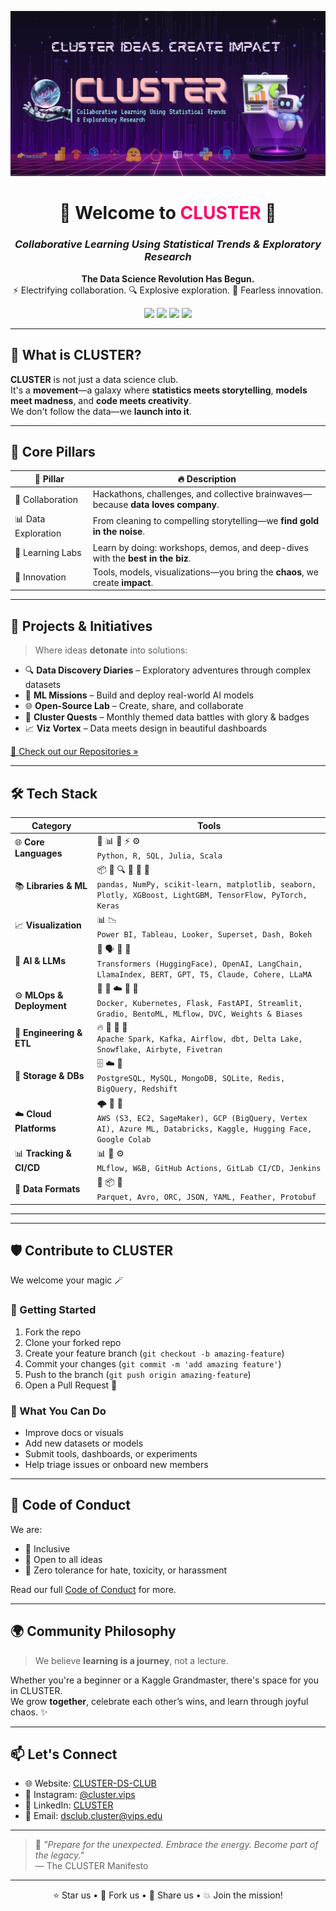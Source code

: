 <p align="center">
  <img src="banner.png" alt="CLUSTER Banner" />
</p>

<h1 align="center">🚀 Welcome to <span style="color:#ff0066">CLUSTER</span> 🚀</h1>
<h3 align="center"><i>Collaborative Learning Using Statistical Trends & Exploratory Research</i></h3>

<p align="center">
  <b>The Data Science Revolution Has Begun.</b><br>
  ⚡ Electrifying collaboration. 🔍 Explosive exploration. 🤝 Fearless innovation.
</p>

<p align="center">
  <a href="https://cluster-ds-club.github.io/cluster/"><img src="https://img.shields.io/badge/Website-cluster--ds--club.github.io-blue?logo=google-chrome&style=flat-square" /></a>
  <a href="https://www.linkedin.com/company/cluster-vips/"><img src="https://img.shields.io/badge/LinkedIn-CLUSTER-blue?logo=linkedin&style=flat-square" /></a>
  <a href="mailto:dsclub.cluster@vips.edu"><img src="https://img.shields.io/badge/Email-dsclub.cluster%40vips.edu-red?logo=gmail&style=flat-square" /></a>
  <img src="https://img.shields.io/github/stars/CLUSTER-DS-Club?style=social" />
</p>

---

## 🌌 What is CLUSTER?

**CLUSTER** is not just a data science club.  
It's a **movement**—a galaxy where **statistics meets storytelling**, **models meet madness**, and **code meets creativity**.  
We don't follow the data—we **launch into it**.

---

## 🌟 Core Pillars

| 💠 Pillar           | 🔥 Description                                                                      |
|---------------------|-------------------------------------------------------------------------------------|
| 🤝 Collaboration     | Hackathons, challenges, and collective brainwaves—because **data loves company**.   |
| 📊 Data Exploration  | From cleaning to compelling storytelling—we **find gold in the noise**.             |
| 🧠 Learning Labs     | Learn by doing: workshops, demos, and deep-dives with the **best in the biz**.      |
| 🚀 Innovation        | Tools, models, visualizations—you bring the **chaos**, we create **impact**.        |

---

## 💼 Projects & Initiatives

> Where ideas **detonate** into solutions:

- 🔍 **Data Discovery Diaries** – Exploratory adventures through complex datasets  
- 🤖 **ML Missions** – Build and deploy real-world AI models  
- 🌐 **Open-Source Lab** – Create, share, and collaborate  
- 🧩 **Cluster Quests** – Monthly themed data battles with glory & badges 
- 📈 **Viz Vortex** – Data meets design in beautiful dashboards

[🚀 Check out our Repositories »](https://github.com/orgs/CLUSTER-DS-Club/repositories)

---

## 🛠️ Tech Stack

| **Category**               | **Tools**                                                                                                                                       |
|---------------------------|--------------------------------------------------------------------------------------------------------------------------------------------------|
| 🌐 **Core Languages**     | 🐍 📊 💾 ⚡ ⚙️  <br> `Python, R, SQL, Julia, Scala`                                                                                              |
| 📚 **Libraries & ML**     | 📦 🧠 🔍 🚀 🤖 🧬  <br> `pandas, NumPy, scikit-learn, matplotlib, seaborn, Plotly, XGBoost, LightGBM, TensorFlow, PyTorch, Keras`              |
| 📈 **Visualization**      | 📊 📉 <br> `Power BI, Tableau, Looker, Superset, Dash, Bokeh`                                                                                   |
| 🧠 **AI & LLMs**          | 🧠 🗣️ 💬 🦙 <br> `Transformers (HuggingFace), OpenAI, LangChain, LlamaIndex, BERT, GPT, T5, Claude, Cohere, LLaMA`                            |
| ⚙️ **MLOps & Deployment** | 🐳 🚢 ☁️ 🧪 🧰 <br> `Docker, Kubernetes, Flask, FastAPI, Streamlit, Gradio, BentoML, MLflow, DVC, Weights & Biases`                             |
| 🔧 **Engineering & ETL**  | 🔥 💨 🧬 🔁 <br> `Apache Spark, Kafka, Airflow, dbt, Delta Lake, Snowflake, Airbyte, Fivetran`                                                  |
| 💾 **Storage & DBs**      | 🗄️ ☁️ 🧊 <br> `PostgreSQL, MySQL, MongoDB, SQLite, Redis, BigQuery, Redshift`                                                                 |
| ☁️ **Cloud Platforms**    | 🌩️ 🧠 🧮 <br> `AWS (S3, EC2, SageMaker), GCP (BigQuery, Vertex AI), Azure ML, Databricks, Kaggle, Hugging Face, Google Colab`                 |
| 📊 **Tracking & CI/CD**   | 📊 🧪 ⚙️ <br> `MLflow, W&B, GitHub Actions, GitLab CI/CD, Jenkins`                                                                              |
| 🔄 **Data Formats**       | 🧾 📦 📂 <br> `Parquet, Avro, ORC, JSON, YAML, Feather, Protobuf`                                                                               |

---
<!--
## 👩‍🚀 Meet the CLUSTER Crew

> The minds behind the madness.

<div align="center">
  🛰️ <strong>Leadership</strong>
  <table>
    <tr>
      <td align="center">
        <img src="images/UTSAVS26.png" width="120"><br>
        <b>Utsav Singhal</b><br>
        President<br>
        <a href="https://github.com/UTSAVS26">GitHub</a> • 
        <a href="https://www.linkedin.com/in/utsavsinghal2604/">LinkedIn</a>
      </td>
      <td align="center">
        <img src="images/Aanchal0502.png" width="120"><br>
        <b>Aanchal Mishra</b><br>
        Vice President<br>
        <a href="https://github.com/Aanchal0502">GitHub</a> • 
        <a href="https://www.linkedin.com/in/aanchal-mishra-3a2448287">LinkedIn</a>
      </td>
    </tr>
  </table>

  <br>

  📋 <strong>Operations & Events</strong>
  <table>
    <tr>
      <td align="center">
        <img src="images/Ananyas-7.png" width="110"><br>
        <b>Ananya Sharma</b><br>
        Secretary<br>
        <a href="https://github.com/Ananyas-7">GitHub</a> • 
        <a href="https://www.linkedin.com/in/ananya-swami-728852273">LinkedIn</a>
      </td>
      <td align="center">
        <img src="images/harshita310.png" width="110"><br>
        <b>Harshita Bangia</b><br>
        Treasurer<br>
        <a href="https://github.com/harshita310">GitHub</a> • 
        <a href="https://www.linkedin.com/in/harshita-bangia-2aa1ab2b4/">LinkedIn</a>
      </td>
      <td align="center">
        <img src="images/rhythmarora070.png" width="110"><br>
        <b>Rhythm Arora</b><br>
        Event Manager<br>
        <a href="https://github.com/rhythmarora070">GitHub</a> • 
        <a href="https://www.linkedin.com/in/rhythmaroraa0766/">LinkedIn</a>
      </td>
    </tr>
  </table>

  <br>

  📣 <strong>Media Team</strong>
  <table>
    <tr>
      <td align="center">
        <img src="images/somewherelostt.png" width="100"><br>
        <b>Abu Maaz</b><br>
        Social Media Coordinator<br>
        <a href="https://github.com/somewherelostt">GitHub</a> • 
        <a href="https://www.linkedin.com/in/abu-maaz-/">LinkedIn</a>
      </td>
      <td align="center">
        <img src="images/JAYATIAHUJA.png" width="100"><br>
        <b>Jayati Ahuja</b><br>
        Social Media Coordinator<br>
        <a href="https://github.com/JAYATIAHUJA">GitHub</a> • 
        <a href="https://www.linkedin.com/in/jayati-ahuja-a4b16724a">LinkedIn</a>
      </td>
    </tr>
  </table>
</div>
-->
---

## 🛡️ Contribute to CLUSTER

We welcome your magic 🪄

### 🚦 Getting Started
1. Fork the repo
2. Clone your forked repo
3. Create your feature branch (`git checkout -b amazing-feature`)
4. Commit your changes (`git commit -m 'add amazing feature'`)
5. Push to the branch (`git push origin amazing-feature`)
6. Open a Pull Request 🚀

### 💖 What You Can Do
- Improve docs or visuals
- Add new datasets or models
- Submit tools, dashboards, or experiments
- Help triage issues or onboard new members

---

## 📜 Code of Conduct

We are:
- 🌈 Inclusive
- 💬 Open to all ideas
- 🚫 Zero tolerance for hate, toxicity, or harassment

Read our full [Code of Conduct](./CODE_OF_CONDUCT.md) for more.

---

## 🌍 Community Philosophy

> We believe **learning is a journey**, not a lecture.

Whether you're a beginner or a Kaggle Grandmaster, there's space for you in CLUSTER.  
We grow **together**, celebrate each other’s wins, and learn through joyful chaos. ✨

---

## 📫 Let's Connect

- 🌐 Website: [CLUSTER-DS-CLUB](https://cluster-ds-club.github.io/cluster/)
- 📸 Instagram: [@cluster.vips](https://www.instagram.com/cluster.vips/)
- 💼 LinkedIn: [CLUSTER](https://www.linkedin.com/company/cluster-vips/)
- 📧 Email: [dsclub.cluster@vips.edu](mailto:dsclub.cluster@vips.edu)

---

> 🌟 _"Prepare for the unexpected. Embrace the energy. Become part of the legacy."_  
> — The CLUSTER Manifesto

---

<p align="center">
  ⭐ Star us • 🍴 Fork us • 📢 Share us • 💥 Join the mission!
</p>
